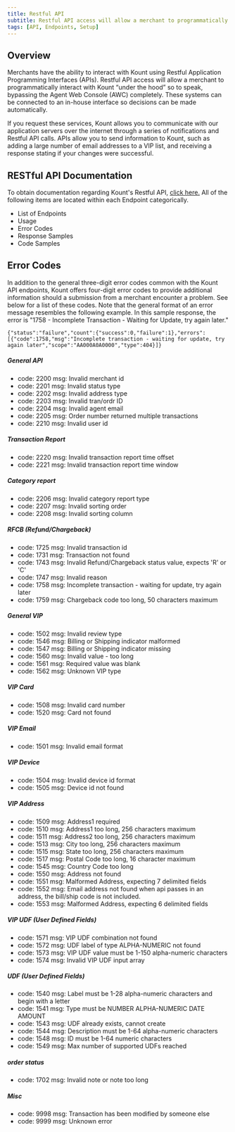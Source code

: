 ```yaml
---
title: Restful API
subtitle: Restful API access will allow a merchant to programmatically interact with Kount via API, bypassing the Agent Web Console (AWC) completely.
tags: [API, Endpoints, Setup]
---
```


## Overview

Merchants have the ability to interact with Kount using Restful Application Programming Interfaces (APIs). Restful API access will allow a merchant to programmatically interact with Kount “under the hood” so to speak, bypassing the Agent Web Console (AWC) completely. These systems can be connected to an in-house interface so decisions can be made automatically.

If you request these services, Kount allows you to communicate with our application servers over the internet through a series of notifications and Restful API calls. APIs allow you to send information to Kount, such as adding a large number of email addresses to a VIP list, and receiving a response stating if your changes were successful.

## RESTful API Documentation

To obtain documentation regarding Kount's Restful API, <a href="https://api.kount.net/rpc/list.html">click here.</a> All of the following items are located within each Endpoint categorically.

* List of Endpoints
* Usage
* Error Codes 
* Response Samples
* Code Samples

## Error Codes 
In addition to the general three-digit error codes common with the Kount API endpoints, Kount offers four-digit error codes to provide additional information should a submission from a merchant encounter a problem. See below for a list of these codes. Note that the general format of an error message resembles the following example. In this sample response, the error is "1758 - Incomplete Transaction - Waiting for Update, try again later."

```
{"status":"failure","count":{"success":0,"failure":1},"errors":
[{"code":1758,"msg":"Incomplete transaction - waiting for update, try again later","scope":"AA000A0A0000","type":404}]}
```

##### General API
* code: 2200 msg: Invalid merchant id
* code: 2201 msg: Invalid status type
* code: 2202 msg: Invalid address type
* code: 2203 msg: Invalid tran/ordr ID
* code: 2204 msg: Invalid agent email
* code: 2205 msg: Order number returned multiple transactions
* code: 2210 msg: Invalid user id

##### Transaction Report
* code: 2220 msg: Invalid transaction report time offset
* code: 2221 msg: Invalid transaction report time window

##### Category report
* code: 2206 msg: Invalid category report type
* code: 2207 msg: Invalid sorting order
* code: 2208 msg: Invalid sorting column

##### RFCB (Refund/Chargeback)
* code: 1725 msg: Invalid transaction id
* code: 1731 msg: Transaction not found
* code: 1743 msg: Invalid Refund/Chargeback status value, expects 'R' or 'C'
* code: 1747 msg: Invalid reason
* code: 1758 msg: Incomplete transaction - waiting for update, try again later
* code: 1759 msg: Chargeback code too long, 50 characters maximum

##### General VIP
* code: 1502 msg: Invalid review type
* code: 1546 msg: Billing or Shipping indicator malformed
* code: 1547 msg: Billing or Shipping indicator missing
* code: 1560 msg: Invalid value - too long
* code: 1561 msg: Required value was blank
* code: 1562 msg: Unknown VIP type

##### VIP Card
* code: 1508 msg: Invalid card number
* code: 1520 msg: Card not found

##### VIP Email
* code: 1501 msg: Invalid email format

##### VIP Device
* code: 1504 msg: Invalid device id format
* code: 1505 msg: Device id not found

##### VIP Address
* code: 1509 msg: Address1 required
* code: 1510 msg: Address1 too long, 256 characters maximum
* code: 1511 msg: Address2 too long, 256 characters maximum
* code: 1513 msg: City too long, 256 characters maximum
* code: 1515 msg: State too long, 256 characters maximum
* code: 1517 msg: Postal Code too long, 16 character maximum
* code: 1545 msg: Country Code too long
* code: 1550 msg: Address not found
* code: 1551 msg: Malformed Address, expecting 7 delimited fields
* code: 1552 msg: Email address not found when api passes in an address, the bill/ship code is not included.
* code: 1553 msg: Malformed Address, expecting 6 delimited fields

##### VIP UDF (User Defined Fields)
* code: 1571 msg: VIP UDF combination not found
* code: 1572 msg: UDF label of type ALPHA-NUMERIC not found
* code: 1573 msg: VIP UDF value must be 1-150 alpha-numeric characters
* code: 1574 msg: Invalid VIP UDF input array

##### UDF (User Defined Fields)
* code: 1540 msg: Label must be 1-28 alpha-numeric characters and begin with a letter
* code: 1541 msg: Type must be NUMBER ALPHA-NUMERIC DATE AMOUNT
* code: 1543 msg: UDF already exists, cannot create
* code: 1544 msg: Description must be 1-64 alpha-numeric characters
* code: 1548 msg: ID must be 1-64 numeric characters
* code: 1549 msg: Max number of supported UDFs reached

##### order status
* code: 1702 msg: Invalid note or note too long

##### Misc
* code: 9998 msg: Transaction has been modified by someone else
* code: 9999 msg: Unknown error

